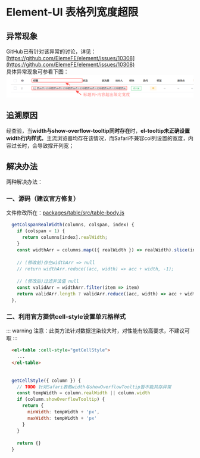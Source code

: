# Element-UI 表格列宽度超限

## 异常现象
GitHub已有针对该异常的讨论，详见：[https://github.com/ElemeFE/element/issues/10308](https://github.com/ElemeFE/element/issues/10308)
<br />
具体异常现象可参看下图：
![Safari-show-overflow-tooltip.png](./images/Safari-show-overflow-tooltip.png)

## 追溯原因

经查验，当**width与show-overflow-tooltip同时存在**时，**el-tooltip未正确设置width行内样式**，主流浏览器均存在该情况，而Safari不兼容col列设置的宽度，内容过长时，会导致撑开列宽；

## 解决办法

两种解决办法：

### 一、源码（建议官方修复）
文件修改所在：[packages/table/src/table-body.js](https://github.com/ElemeFE/element/tree/master/packages/table/src/table-body.js)
````javascript
  getColspanRealWidth(columns, colspan, index) {
    if (colspan < 1) {
      return columns[index].realWidth;
    }
    const widthArr = columns.map(({ realWidth }) => realWidth).slice(index, index + colspan);

    // (修改前)存在widthArr => null
    // return widthArr.reduce((acc, width) => acc + width, -1);

    // (修改后)过滤非法值 null
    const validArr = widthArr.filter(item => item)
    return validArr.length ? validArr.reduce((acc, width) => acc + width, -1) : null;
  },
````

### 二、利用官方提供**cell-style**设置单元格样式
::: warning
注意：此类方法针对数据渲染较大时，对性能有较高要求，不建议可取
:::

````html
  <el-table :cell-style="getCellStyle">
    ...
  </el-table>
````

````javascript

  getCellStyle({ column }) {
    // TODO 针对Safari表格width与showOverflowTooltip暂不能共存异常
    const tempWidth = column.realWidth || column.width
    if (column.showOverflowTooltip) {
      return {
        minWidth: tempWidth + 'px',
        maxWidth: tempWidth + 'px'
      }
    }

    return {}
  }
````
